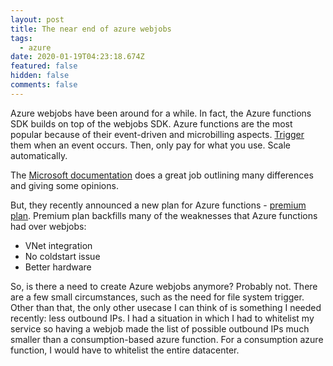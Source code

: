 ```yaml
---
layout: post
title: The near end of azure webjobs
tags:
  - azure
date: 2020-01-19T04:23:18.674Z
featured: false
hidden: false
comments: false
---
```

Azure webjobs have been around for a while. In fact, the Azure functions SDK builds on top of the webjobs SDK. Azure functions are the most popular because of their event-driven and microbilling aspects. [Trigger](https://docs.microsoft.com/en-us/azure/azure-functions/functions-triggers-bindings) them when an event occurs. Then, only pay for what you use. Scale automatically.

<!--more--> 

The [Microsoft documentation](https://docs.microsoft.com/en-us/azure/azure-functions/functions-compare-logic-apps-ms-flow-webjobs#webjobs-and-the-webjobs-sdk) does a great job outlining many differences and giving some opinions.

But, they recently announced a new plan for Azure functions - [premium plan](https://docs.microsoft.com/en-us/azure/azure-functions/functions-scale#premium-plan). Premium plan backfills many of the weaknesses that Azure functions had over webjobs:

- VNet integration
- No coldstart issue
- Better hardware

So, is there a need to create Azure webjobs anymore? Probably not. There are a few small circumstances, such as the need for file system trigger. Other than that, the only other usecase I can think of is something I needed recently: less outbound IPs. I had a situation in which I had to whitelist my service so having a webjob made the list of possible outbound IPs much smaller than a consumption-based azure function. For a consumption azure function, I would have to whitelist the entire datacenter.
